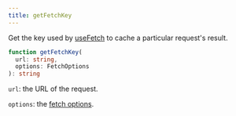 ```yaml
---
title: getFetchKey
---
```


Get the key used by [useFetch](use-fetch.md) to cache a particular request's result.

```typescript
function getFetchKey(
  url: string,
  options: FetchOptions
): string
```

`url`: the URL of the request.

`options`: the [fetch options](fetch-options.md).

